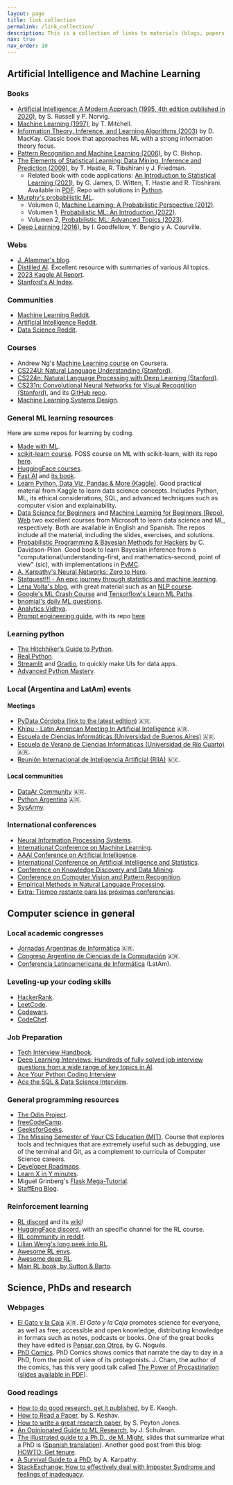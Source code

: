```yaml
---
layout: page
title: link collection
permalink: /link_collection/
description: This is a collection of links to materials (blogs, papers, books, code repos, etc.) that I like to have as reference.
nav: true
nav_order: 10
---
```


## Artificial Intelligence and Machine Learning

### Books

* [Artificial Intelligence: A Modern Approach (1995, 4th edition published in 2020)](http://aima.cs.berkeley.edu/), by S. Russell y P. Norvig.
* [Machine Learning (1997)](https://www.cs.cmu.edu/~tom/mlbook.html), by T. Mitchell.
* [Information Theory, Inference, and Learning Algorithms (2003)](http://www.inference.org.uk/mackay/itila/book.html) by D. MacKay. Classic book that approaches ML with a strong information theory focus.
* [Pattern Recognition and Machine Learning (2006)](https://www.microsoft.com/en-us/research/publication/pattern-recognition-machine-learning/), by C. Bishop.
* [The Elements of Statistical Learning: Data Mining, Inference and Prediction (2009)](https://hastie.su.domains/ElemStatLearn/), by T. Hastie, R. Tibshirani y J. Friedman.
  * Related book with code applications: [An Introduction to Statistical Learning (2021)](https://www.statlearning.com/), by G. James, D. Witten, T. Hastie and R. Tibshirani. Available in [PDF](https://web.stanford.edu/~hastie/ISLR2/ISLRv2_website.pdf). Repo with solutions in [Python](https://github.com/JWarmenhoven/ISLR-python).
* [Murphy's probabilistic ML](https://probml.github.io/pml-book/).
  * Volumen 0, [Machine Learning: A Probabilistic Perspective (2012)](https://probml.github.io/pml-book/book0.html).
  * Volumen 1, [Probabilistic ML: An Introduction (2022)](https://probml.github.io/pml-book/book1.html).
  * Volumen 2, [Probabilistic ML: Advanced Topics (2023)](https://probml.github.io/pml-book/book2.html).
* [Deep Learning (2016)](https://www.deeplearningbook.org/), by I. Goodfellow, Y. Bengio y A. Courville.

### Webs

* [J. Alammar's blog](https://jalammar.github.io/).
* [Distilled AI](https://aman.ai/primers/ai/). Excellent resource with summaries of various AI topics.
* [2023 Kaggle AI Report](https://www.kaggle.com/competitions/2023-kaggle-ai-report).
* [Stanford's AI Index](https://aiindex.stanford.edu/).

### Communities

* [Machine Learning Reddit](https://www.reddit.com/r/MachineLearning/).
* [Artificial Intelligence Reddit](https://www.reddit.com/r/artificial/).
* [Data Science Reddit](https://www.reddit.com/r/datascience/).

### Courses

* Andrew Ng's [Machine Learning course](https://www.coursera.org/learn/machine-learning) on Coursera.
* [CS224U: Natural Language Understanding (Stanford)](https://web.stanford.edu/class/cs224u/).
* [CS224n: Natural Language Processing with Deep Learning (Stanford)](http://web.stanford.edu/class/cs224n/).
* [CS231n: Convolutional Neural Networks for Visual Recognition (Stanford)](http://cs231n.stanford.edu/), and its [GitHub repo](https://cs231n.github.io).
* [Machine Learning Systems Design](https://stanford-cs329s.github.io/syllabus.html).

### General ML learning resources

Here are some repos for learning by coding.

* [Made with ML](https://madewithml.com/).
* [scikit-learn course](https://inria.github.io/scikit-learn-mooc/).
FOSS course on ML with scikit-learn, with its repo [here](https://github.com/INRIA/scikit-learn-mooc).
* [HuggingFace courses](https://huggingface.co/learn).
* [Fast AI](https://fast.ai) and [its book](https://github.com/fastai/fastbook).
* [Learn Python, Data Viz, Pandas & More (Kaggle)](https://www.kaggle.com/learn). Good practical material from Kaggle to learn data science concepts. Includes Python, ML, its ethical considerations, SQL, and advanced techniques such as computer vision and explainability.
* [Data Science for Beginners](https://github.com/microsoft/Data-Science-For-Beginners) and [Machine Learning for Beginners (Repo)](https://github.com/microsoft/ML-For-Beginners), [Web](https://microsoft.github.io/ML-For-Beginners) two excellent courses from Microsoft to learn data science and ML, respectively. Both are available in English and Spanish. The repos include all the material, including the slides, exercises, and solutions.
* [Probabilistic Programming & Bayesian Methods for Hackers](https://github.com/CamDavidsonPilon/Probabilistic-Programming-and-Bayesian-Methods-for-Hackers) by C. Davidson-Pilon. Good book to learn Bayesian inference from a "computational/understanding-first, and mathematics-second, point of view" (sic), with implementations in [PyMC](https://github.com/pymc-devs/pymc).
* [A. Karpathy's Neural Networks: Zero to Hero](https://karpathy.ai/zero-to-hero.html).
* [Statquest!!! - An epic journey through statistics and machine learning](https://statquest.org/).
* [Lena Voita's blog](https://lena-voita.github.io/), with great material such as an [NLP course](https://lena-voita.github.io/nlp_course.html).
* [Google's ML Crash Course](https://developers.google.com/machine-learning/crash-course) and [Tensorflow's Learn ML Paths](https://www.tensorflow.org/resources/learn-ml).
* [bnomial's daily ML questions](https://today.bnomial.com/).
* [Analytics Vidhya](https://www.analyticsvidhya.com/).
* [Prompt engineering guide](https://www.promptingguide.ai/), with its repo [here](https://github.com/dair-ai/Prompt-Engineering-Guide).

### Learning python

* [The Hitchhiker’s Guide to Python](https://docs.python-guide.org/).
* [Real Python](realpython.com).
* [Streamlit](https://streamlit.io/) and [Gradio](https://github.com/gradio-app/gradio/), to quickly make UIs for data apps.
* [Advanced Python Mastery](https://github.com/dabeaz-course/python-mastery/tree/main).

### Local (Argentina and LatAm) events

#### Meetings

* [PyData Córdoba (link to the latest edition)](https://pydata.org/cordoba2019/) 🇦🇷.
* [Khipu - Latin American Meeting In Artificial Intelligence](https://khipu.ai) 🇦🇷.
* [Escuela de Ciencias Informáticas (Universidad de Buenos Aires)](https://eci.dc.uba.ar/) 🇦🇷.
* [Escuela de Verano de Ciencias Informáticas (Universidad de Río Cuarto)](https://www.exa.unrc.edu.ar/escuela-de-verano-de-ciencias-informaticas/) 🇦🇷.
* [Reunión Internacional de Inteligencia Artificial (RIIA)](https://www.riiaa.org/) 🇲🇽.

#### Local communities

* [DataAr Community](dataarcommunity.slack.com) 🇦🇷.
* [Python Argentina](https://www.python.org.ar/) 🇦🇷.
* [SysArmy](https://sysarmy.com/es/).

### International conferences

* [Neural Information Processing Systems](https://neurips.cc/).
* [International Conference on Machine Learning](https://icml.cc/).
* [AAAI Conference on Artificial Intelligence](https://www.aaai.org/Conferences/conferences.php).
* [International Conference on Artificial Intelligence and Statistics](http://aistats.org/aistats2022/).
* [Conference on Knowledge Discovery and Data Mining](https://kdd.org/conferences).
* [Conference on Computer Vision and Pattern Recognition](https://cvpr2022.thecvf.com/).
* [Empirical Methods in Natural Language Processing](https://2021.emnlp.org/).
* [Extra: Tiempo restante para las próximas conferencias](https://aideadlin.es/?sub=ML,CV,NLP,RO,SP,DM).

## Computer science in general

### Local academic congresses

* [Jornadas Argentinas de Informática](https://www.sadio.org.ar/jaiio/) 🇦🇷.
* [Congreso Argentino de Ciencias de la Computación](https://cacic2021.unsa.edu.ar/) 🇦🇷.
* [Conferencia Latinoamericana de Informática](https://clei2021.cr/home) (LatAm).

### Leveling-up your coding skills

* [HackerRank](https://www.hackerrank.com).
* [LeetCode](https://leetcode.com/).
* [Codewars](https://www.codewars.com).
* [CodeChef](https://www.codechef.com/).

### Job Preparation

* [Tech Interview Handbook](https://www.techinterviewhandbook.org/).
* [Deep Learning Interviews: Hundreds of fully solved job interview questions from a wide range of key topics in AI](https://arxiv.org/abs/2201.00650).
* [Ace Your Python Coding Interview](https://realpython.com/learning-paths/python-interview/)
* [Ace the SQL & Data Science Interview](https://datalemur.com/).

### General programming resources

* [The Odin Project](https://www.theodinproject.com/).
* [freeCodeCamp](https://www.freecodecamp.org/).
* [GeeksforGeeks](https://www.geeksforgeeks.org/).
* [The Missing Semester of Your CS Education (MIT)](https://missing.csail.mit.edu/). Course that explores tools and techniques that are extremely useful such as debugging, use of the terminal and Git, as a complement to curricula of Computer Science careers.
* [Developer Roadmaps](https://roadmap.sh/).
* [Learn X in Y minutes](https://learnxinyminutes.com/).
* Miguel Grinberg's [Flask Mega-Tutorial](https://blog.miguelgrinberg.com/post/the-flask-mega-tutorial-part-i-hello-world).
* [StaffEng Blog](https://staffeng.com/).

### Reinforcement learning

* [RL discord](https://discord.gg/dBVVY8Sz7v) and its [wiki](https://github.com/andyljones/reinforcement-learning-discord-wiki/wiki)!
* [HuggingFace discord](http://hf.co/join/discord), with an specific channel for the RL course.
* [RL community in reddit](https://old.reddit.com/r/reinforcementlearning).
* [Lilian Weng's long peek into RL](https://lilianweng.github.io/lil-log/2018/02/19/a-long-peek-into-reinforcement-learning.html).
* [Awesome RL envs](https://github.com/clvrai/awesome-rl-envs).
* [Awesome deep RL](https://github.com/kengz/awesome-deep-rl).
* [Main RL book, by Sutton & Barto](http://incompleteideas.net/book/RLbook2020.pdf).

## Science, PhDs and research

### Webpages

* [El Gato y la Caja](https://elgatoylacaja.com/) 🇦🇷. *El Gato y la Caja* promotes science for everyone, as well as free, accessible and open knowledge, distributing knowledge in formats such as notes, podcasts or books. One of the great books they have edited is [Pensar con Otros](https://elgatoylacaja.com/pensarconotros/indice), by G. Nogués.
* [PhD Comics](https://phdcomics.com/). PhD Comics shows comics that narrate the day to day in a PhD, from the point of view of its protagonists. J. Cham, the author of the comics, has this very good talk called [The Power of Procastination](https://www.youtube.com/watch?v=pzrQmpdziTQ) ([slides available in PDF](http://jorgecham.com/phd20/pdf/Procrastination.pdf)).

### Good readings

* [How to do good research, get it published](http://www.cs.ucr.edu/~eamonn/public/SDM_How_to_do_Research_Keogh.pdf), by E. Keogh.
* [How to Read a Paper](https://web.stanford.edu/class/ee384m/Handouts/HowtoReadPaper.pdf), by S. Keshav.
* [How to write a great research paper](https://www.cis.upenn.edu/~sweirich/icfp-plmw15/slides/peyton-jones.pdf), by S. Peyton Jones.
* [An Opinionated Guide to ML Research](http://joschu.net/blog/opinionated-guide-ml-research.html), by J. Schulman.
* [The illustrated guide to a Ph.D., de M. Might](https://matt.might.net/articles/phd-school-in-pictures/), slides that summarize what a PhD is ([Spanish translation](https://ictlogy.net/sociedadred/20100818-guia-ilustrada-para-un-doctorado/)). Another good post from this blog: [HOWTO: Get tenure](https://matt.might.net/articles/tenure/).
* [A Survival Guide to a PhD](https://karpathy.github.io/2016/09/07/phd/), by A. Karpathy.
* [StackExchange: How to effectively deal with Imposter Syndrome and feelings of inadequacy](https://academia.stackexchange.com/questions/11765/how-to-effectively-deal-with-imposter-syndrome-and-feelings-of-inadequacy-ive).
